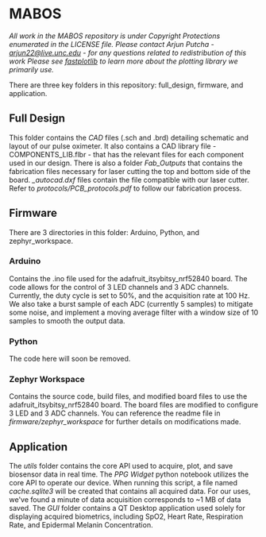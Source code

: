 # MABOS
*All work in the MABOS repository is under Copyright Protections enumerated in the LICENSE file. Please contact Arjun Putcha - arjun22@live.unc.edu - for any questions related to redistribution of this work*
*Please see [fastplotlib]([(https://github.com/kushalkolar/fastplotlib/tree/master)]) to learn more about the plotting library we primarily use.*

There are three key folders in this repository: full_design, firmware, and application.

## Full Design
This folder contains the *CAD* files (.sch and .brd) detailing schematic and layout of our pulse oximeter. It also contains a CAD library file - COMPONENTS_LIB.flbr - that has the relevant files for each component used in our design.
There is also a folder *Fab_Outputs* that contains the fabrication files necessary for laser cutting the top and bottom side of the board. *_autocad.dxf* files contain the file compatible with our laser cutter. Refer to *protocols/PCB_protocols.pdf* to follow our fabrication process.

## Firmware
There are 3 directories in this folder: Arduino, Python, and zephyr_workspace.

### Arduino
Contains the .ino file used for the adafruit_itsybitsy_nrf52840 board. The code allows for the control of 3 LED channels and 3 ADC channels. Currently, the duty cycle is set to 50%, and the acquisition rate at 100 Hz.
We also take a burst sample of each ADC (currently 5 samples) to mitigate some noise, and implement a moving average filter with a window size of 10 samples to smooth the output data.

### Python
The code here will soon be removed.

### Zephyr Workspace
Contains the source code, build files, and modified board files to use the adafruit_itsybitsy_nrf52840 board. The board files are modified to configure 3 LED and 3 ADC channels. You can reference the readme file in *firmware/zephyr_workspace* for further details on modifications made.

## Application
The *utils* folder contains the core API used to acquire, plot, and save biosensor data in real time. The *PPG Widget* python notebook utilizes the core API to operate our device. When running this script, a file named *cache.sqlite3* will be created that contains all acquired data. For our uses, we've found a minute of data acquisition corresponds to ~1 MB of data saved.
The *GUI* folder contains a QT Desktop application used solely for displaying acquired biometrics, including SpO2, Heart Rate, Respiration Rate, and Epidermal Melanin Concentration.
